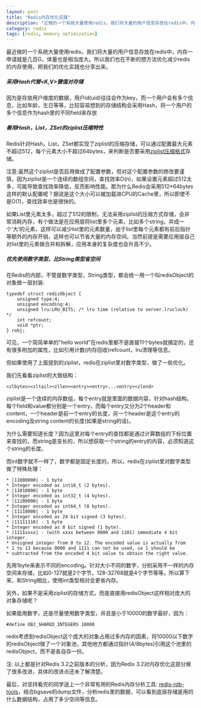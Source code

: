 ```yaml
---
layout: post
title: "Redis内存优化实践"
description: "近做的一个系统大量使用redis，我们将大量的用户信息存放在redis中，内存一申请就是几百G，体量也是相当庞大。所以我们也在不断的想方法优化减少redis的内存使用，把我们的优化实践也分享出来"
category: redis
tags: [redis, memory optimization]
---
```


最近做的一个系统大量使用redis，我们将大量的用户信息存放在redis中，内存一申请就是几百G，体量也是相当庞大。所以我们也在不断的想方法优化减少redis的内存使用，把我们的优化实践也分享出来。

##### 采用Hash代替<K,V>键值对存储
因为是存放用户维度的数据，用户id(uid)往往会作为key，而一个用户会有多个信息，比如年龄，生日等等，比较容易想到的存储结构会采用Hash，将一个用户的多个信息作为hash里的不同field来存放

##### 善用Hash，List，ZSet的ziplist压缩特性
Redis针对Hash，List，ZSet都实现了ziplist的压缩存储，可以通过配置最大元素不超过512，每个元素大小不超过64bytes，来判断是否要采用[ziplist压缩格式](http://redisbook1e-gallery.readthedocs.io/en/latest/7-ziplist.html)存储。

注意:虽然这个ziplist是否启用做成了配置参数，但对这个配置参数的修改要谨慎，因为ziplist是一个连续的数组空间，查找效率O(n)，如果设置元素超过512太多，可能导致查找效率降低，反而影响性能。那为什么Redis会采用512*64bytes这样的默认配置呢？据说是这个大小可以被加载进CPU的Cache里，所以即使不是O(1)，查找效率也是很快的。

如果List里元素太多，超过了512的限制，无法采用ziplist的压缩方式存储，会非常消耗内存，有个做法是在应用层将list里多个元素，比如多个string，并成一个‘大’的元素，这样可以减少list里的元素数量，由于list里每个元素都有前后指针等额外的内存开销，这样也可以节省大量的内存空间。当然前提是需要应用层自己对list里的元素做合并和拆解，应用本身的复杂度也会升高不少。

##### 优先使用数字类型，比String类型省空间
在Redis的内部，不管是数字类型，String类型，都会统一用一个叫redisObject的对象做一层封装:

```
typedef struct redisObject {
    unsigned type:4;
    unsigned encoding:4;
    unsigned lru:LRU_BITS; /* lru time (relative to server.lruclock) */
    int refcount;
    void *ptr;
} robj;

```
可见，一个简简单单的"hello world"在redis里都不是直接11个bytes就搞定的，还有很多附加的属性，比如引用计数(内存回收)refcount，lru清理等信息。

但如果使用了上面提到的ziplist，redis在ziplist里对数字类型，做了一些优化。

我们先看看ziplist的大致结构：

```
<zlbytes><zltail><zllen><entry><entry>...<entry><zlend>
```

ziplist是一个连续的内存数组，每个entry就是里面的数据内容，针对hash结构，每个field和value都分别是一个entry，而每个entry又分为2个header和content，一个header是前一个entry的长度，另一个header是这个entry的encoding及string content的长度(如果是string的话)。

为什么需要知道长度？因为这里对每个entry的查找都是通过计算数组的下标位置来查找的，而string是变长的，所以想获取一个string的entry的内容，必须知道这个string的长度。

而int数字就不一样了，数字都是固定长度的，所以，redis在ziplist里对数字类型做了特殊处理：

```
* |11000000| - 1 byte
* Integer encoded as int16_t (2 bytes).
* |11010000| - 1 byte
* Integer encoded as int32_t (4 bytes).
* |11100000| - 1 byte
* Integer encoded as int64_t (8 bytes).
* |11110000| - 1 byte
* Integer encoded as 24 bit signed (3 bytes).
* |11111110| - 1 byte
* Integer encoded as 8 bit signed (1 byte).
* |1111xxxx| - (with xxxx between 0000 and 1101) immediate 4 bit integer.
* Unsigned integer from 0 to 12. The encoded value is actually from
* 1 to 13 because 0000 and 1111 can not be used, so 1 should be
* subtracted from the encoded 4 bit value to obtain the right value.
```
先用1byte来表示不同的encoding。针对大小不同的数字，分别采用不一样的内存空间来存储，比如0-127就是2个字节，128-32768就是4个字节等等。所以算下来，和String相比，使用int类型相对会更省内存。

另外，如果不是采用ziplist的存储方式，而是直接用redisObject这样相对庞大的对象存储呢？

如果能用数字，还是尽量使用数字类型，并且是小于10000的数字最好，因为：

```
#define OBJ_SHARED_INTEGERS 10000
```
redis考虑到redisObject这个庞大的对象占用过多内存的因素，将10000以下数字的redisObject做了一个对象池，其他地方都通过指针(4/8bytes)引用这个池里的redisObject，而不是各自存一份。

注: 以上都是针对Redis 3.2之前版本的分析，因为Redis 3.2对内存优化这部分做了很多改进，具体的改进点还未了解清楚。

最后，对坚持看完的同学送上一个非常有用的Redis内存分析工具: [redis-rdb-tools](https://github.com/sripathikrishnan/redis-rdb-tools)，结合bgsave的dump文件，分析redis里的数据，可以看到底层存储是用的什么数据结构，占用了多少空间等信息。







